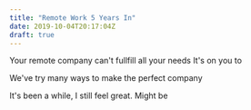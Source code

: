 ```yaml
---
title: "Remote Work 5 Years In"
date: 2019-10-04T20:17:04Z
draft: true
---
```


Your remote company can't fullfill all your needs
It's on you to 

We've try many ways to make the perfect company

It's been a while, I still feel great. Might be 
